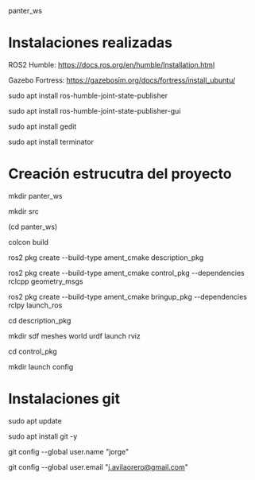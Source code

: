 panter_ws

# Instalaciones realizadas

ROS2 Humble: https://docs.ros.org/en/humble/Installation.html

Gazebo Fortress: https://gazebosim.org/docs/fortress/install_ubuntu/

sudo apt install ros-humble-joint-state-publisher

sudo apt install ros-humble-joint-state-publisher-gui

sudo apt install gedit

sudo apt install terminator

# Creación estrucutra del proyecto

mkdir panter_ws

mkdir src

(cd panter_ws)

colcon build

ros2 pkg create --build-type ament_cmake description_pkg

ros2 pkg create --build-type ament_cmake control_pkg --dependencies rclcpp geometry_msgs

ros2 pkg create --build-type ament_cmake bringup_pkg --dependencies rclpy launch_ros

cd description_pkg

mkdir sdf meshes world urdf launch rviz

cd control_pkg

mkdir launch config


# Instalaciones git

sudo apt update

sudo apt install git -y

git config --global user.name "jorge"

git config --global user.email "j.avilaorero@gmail.com"


